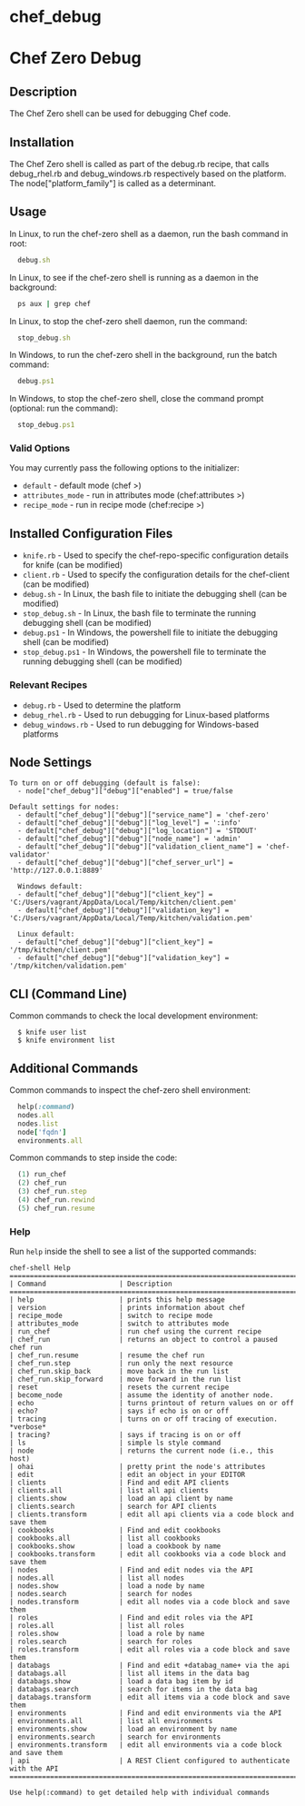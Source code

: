 # chef_debug

Chef Zero Debug
===============

Description
-----------
The Chef Zero shell can be used for debugging Chef code.

Installation
------------
The Chef Zero shell is called as part of the debug.rb recipe, that calls debug_rhel.rb and debug_windows.rb respectively based on the platform.
The node["platform_family"] is called as a determinant.

Usage
-----
In Linux, to run the chef-zero shell as a daemon, run the bash command in root:
```ruby
  debug.sh
```

In Linux, to see if the chef-zero shell is running as a daemon in the background:
```ruby
  ps aux | grep chef
```

In Linux, to stop the chef-zero shell daemon, run the command:
```ruby
  stop_debug.sh
```

In Windows, to run the chef-zero shell in the background, run the batch command:
```ruby
  debug.ps1
```

In Windows, to stop the chef-zero shell, close the command prompt (optional: run the command):
```ruby
  stop_debug.ps1
```

### Valid Options
You may currently pass the following options to the initializer:

- `default` - default mode (chef >)  
- `attributes_mode` - run in attributes mode (chef:attributes >)
- `recipe_mode` - run in recipe mode (chef:recipe >)

Installed Configuration Files
-----------------------------
- `knife.rb` - Used to specify the chef-repo-specific configuration details for knife (can be modified) 
- `client.rb` - Used to specify the configuration details for the chef-client (can be modified)
- `debug.sh` - In Linux, the bash file to initiate the debugging shell (can be modified)
- `stop_debug.sh` - In Linux, the bash file to terminate the running debugging shell (can be modified)
- `debug.ps1` - In Windows, the powershell file to initiate the debugging shell (can be modified)
- `stop_debug.ps1` - In Windows, the powershell file to terminate the running debugging shell (can be modified)

### Relevant Recipes
- `debug.rb` - Used to determine the platform
- `debug_rhel.rb` - Used to run debugging for Linux-based platforms
- `debug_windows.rb` - Used to run debugging for Windows-based platforms

Node Settings
-------------
```text
To turn on or off debugging (default is false):
  - node["chef_debug"]["debug"]["enabled"] = true/false

Default settings for nodes:
  - default["chef_debug"]["debug"]["service_name"] = 'chef-zero'
  - default["chef_debug"]["debug"]["log_level"] = ':info'
  - default["chef_debug"]["debug"]["log_location"] = 'STDOUT'
  - default["chef_debug"]["debug"]["node_name"] = 'admin'
  - default["chef_debug"]["debug"]["validation_client_name"] = 'chef-validator'
  - default["chef_debug"]["debug"]["chef_server_url"] = 'http://127.0.0.1:8889'

  Windows default:
  - default["chef_debug"]["debug"]["client_key"] = 'C:/Users/vagrant/AppData/Local/Temp/kitchen/client.pem'
  - default["chef_debug"]["debug"]["validation_key"] = 'C:/Users/vagrant/AppData/Local/Temp/kitchen/validation.pem'
  
  Linux default:
  - default["chef_debug"]["debug"]["client_key"] = '/tmp/kitchen/client.pem'
  - default["chef_debug"]["debug"]["validation_key"] = '/tmp/kitchen/validation.pem'
```

CLI (Command Line)
------------------
Common commands to check the local development environment:

      $ knife user list
      $ knife environment list

Additional Commands
-------------------
Common commands to inspect the chef-zero shell environment:
```ruby
  help(:command)
  nodes.all
  nodes.list
  node['fqdn']
  environments.all
```
Common commands to step inside the code:
```ruby
  (1) run_chef
  (2) chef_run
  (3) chef_run.step
  (4) chef_run.rewind
  (5) chef_run.resume
```

### Help
Run `help` inside the shell to see a list of the supported commands:
```text
chef-shell Help
================================================================================
| Command                  | Description
================================================================================
| help                     | prints this help message
| version                  | prints information about chef
| recipe_mode              | switch to recipe mode
| attributes_mode          | switch to attributes mode
| run_chef                 | run chef using the current recipe
| chef_run                 | returns an object to control a paused chef run
| chef_run.resume          | resume the chef run
| chef_run.step            | run only the next resource
| chef_run.skip_back       | move back in the run list
| chef_run.skip_forward    | move forward in the run list
| reset                    | resets the current recipe
| become_node              | assume the identity of another node.
| echo                     | turns printout of return values on or off
| echo?                    | says if echo is on or off
| tracing                  | turns on or off tracing of execution. *verbose*
| tracing?                 | says if tracing is on or off
| ls                       | simple ls style command
| node                     | returns the current node (i.e., this host)
| ohai                     | pretty print the node's attributes
| edit                     | edit an object in your EDITOR
| clients                  | Find and edit API clients
| clients.all              | list all api clients
| clients.show             | load an api client by name
| clients.search           | search for API clients
| clients.transform        | edit all api clients via a code block and save them
| cookbooks                | Find and edit cookbooks
| cookbooks.all            | list all cookbooks
| cookbooks.show           | load a cookbook by name
| cookbooks.transform      | edit all cookbooks via a code block and save them
| nodes                    | Find and edit nodes via the API
| nodes.all                | list all nodes
| nodes.show               | load a node by name
| nodes.search             | search for nodes
| nodes.transform          | edit all nodes via a code block and save them
| roles                    | Find and edit roles via the API
| roles.all                | list all roles
| roles.show               | load a role by name
| roles.search             | search for roles
| roles.transform          | edit all roles via a code block and save them
| databags                 | Find and edit +databag_name+ via the api
| databags.all             | list all items in the data bag
| databags.show            | load a data bag item by id
| databags.search          | search for items in the data bag
| databags.transform       | edit all items via a code block and save them
| environments             | Find and edit environments via the API
| environments.all         | list all environments
| environments.show        | load an environment by name
| environments.search      | search for environments
| environments.transform   | edit all environments via a code block and save them
| api                      | A REST Client configured to authenticate with the API
================================================================================

Use help(:command) to get detailed help with individual commands
```